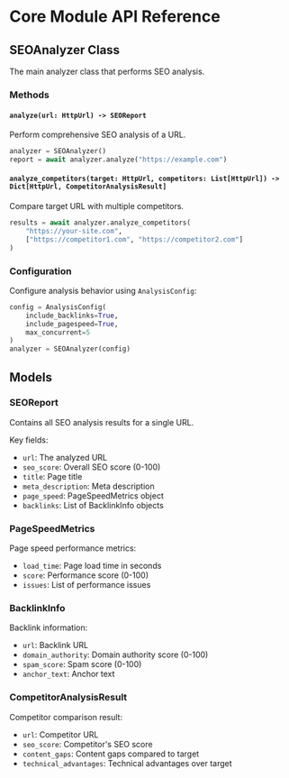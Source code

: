 # Core Module API Reference

## SEOAnalyzer Class

The main analyzer class that performs SEO analysis.

### Methods

#### `analyze(url: HttpUrl) -> SEOReport`
Perform comprehensive SEO analysis of a URL.

```python
analyzer = SEOAnalyzer()
report = await analyzer.analyze("https://example.com")
```

#### `analyze_competitors(target: HttpUrl, competitors: List[HttpUrl]) -> Dict[HttpUrl, CompetitorAnalysisResult]`
Compare target URL with multiple competitors.

```python
results = await analyzer.analyze_competitors(
    "https://your-site.com",
    ["https://competitor1.com", "https://competitor2.com"]
)
```

### Configuration

Configure analysis behavior using `AnalysisConfig`:

```python
config = AnalysisConfig(
    include_backlinks=True,
    include_pagespeed=True,
    max_concurrent=5
)
analyzer = SEOAnalyzer(config)
```

## Models

### SEOReport
Contains all SEO analysis results for a single URL.

Key fields:
- `url`: The analyzed URL
- `seo_score`: Overall SEO score (0-100)
- `title`: Page title
- `meta_description`: Meta description
- `page_speed`: PageSpeedMetrics object
- `backlinks`: List of BacklinkInfo objects

### PageSpeedMetrics
Page speed performance metrics:
- `load_time`: Page load time in seconds
- `score`: Performance score (0-100)
- `issues`: List of performance issues

### BacklinkInfo
Backlink information:
- `url`: Backlink URL
- `domain_authority`: Domain authority score (0-100)
- `spam_score`: Spam score (0-100)
- `anchor_text`: Anchor text

### CompetitorAnalysisResult
Competitor comparison result:
- `url`: Competitor URL
- `seo_score`: Competitor's SEO score
- `content_gaps`: Content gaps compared to target
- `technical_advantages`: Technical advantages over target
